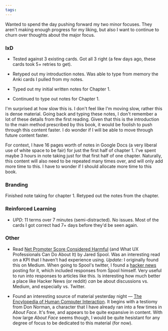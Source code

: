 ```yaml
---
tags: 
---
```


Wanted to spend the day pushing forward my two minor focuses. They aren't making enough progress for my liking, but also I want to continue to churn over thoughts about the major focus.

### IxD

* Tested against 3 existing cards. Got all 3 right (a few days ago, these cards took 5+ retries to get).

* Retyped out my introduction notes. Was able to type from memory the Anki cards I pulled from my notes.

* Typed out my initial written notes for Chapter 1.

* Continued to type out notes for Chapter 1. 

I'm surprised at how slow this is. I don't feel like I'm moving slow, rather this is dense material. Going back and typing these notes, I don't remember a lot of these details from the first reading. Given that this is the introduction to the main method prescribed by this book, it would be foolish to push through this content faster. I do wonder if I will be able to move through future content faster.

For context, I have 16 pages worth of notes in Google Docs (a very liberal use of white space to be fair) for just the first half of chapter 1. I've spent maybe 3 hours in note taking just for that first half of one chapter. Naturally, this content will also need to be repeated many times over, and will only add more time to this. I have to wonder if I should allocate more time to this book.

### Branding

Finished note taking for chapter 1. Retyped out the notes from the chapter.

### Reinforced Learning

* *UPD*: 11 terms over 7 minutes (semi-distracted). No issues. Most of the cards I got correct had 7+ days before they'd be seen again. 

### Other

* Read [Net Promoter Score Considered Harmful](https://blog.usejournal.com/net-promoter-score-considered-harmful-and-what-ux-professionals-can-do-about-it-fe7a132f4430) (and What UX Professionals Can Do About It) by Jared Spool. Was an interesting read on a KPI that I haven't had experience using. *Update:* I originally found this on Medium. When going to Spool's twitter, I found a [hacker news](https://news.ycombinator.com/item?id=16003514) posting for it, which included responses from Spool himself. Very useful to run into responses to articles like this. Is interesting how much better a place like Hacker News (or reddit) *can* be about discussions vs. Medium, and especially vs. Twitter. 

* Found an interesting source of material yesterday night — [The Encylopedia of Human Computer Interaction](https://www.interaction-design.org/literature/book/the-encyclopedia-of-human-computer-interaction-2nd-ed). It begins with a testiomy from Don Norman, a character that I have already ran into a few times in *About Face*. It's free, and appears to be quite expansive in content. With how large *About Face* seems though, I would be quite hesistant for any degree of focus to be dedicated to this material (for now). 
